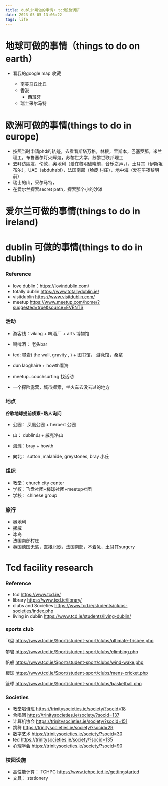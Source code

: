 ```yaml
---
title: dublin可做的事情+ tcd设施调研
date: 2023-05-05 13:06:22
tags: life
---
```



# 地球可做的事情（things to do on earth）

- 看我的google map 收藏

  - 南美马丘比丘
  - 香港
    - 西班牙
  - 瑞士采尔马特


# 欧洲可做的事情(things to do in europe)

- 按照当时申请phd的轨迹，去看看斯塔万格，林根，里斯本，巴塞罗那，米兰理工，布鲁塞尔灯火辉煌，苏黎世大学，苏黎世联邦理工
- 去拜访朋友，伦敦，奥地利（爱在黎明破晓前，音乐之声，），土耳其（伊斯坦布尔），UAE（abduhabi），法国南部（脸庞 村庄），地中海（爱在午夜黎明前）
- 瑞士的山，采尔马特，
- 在爱尔兰探索secret path，探索那个小的沙滩




# 爱尔兰可做的事情(things to do in ireland)




# dublin 可做的事情(things to do in dublin)











### Reference

- love dublin：https://lovindublin.com/
- totally dublin https://www.totallydublin.ie/
- visitdublin  https://www.visitdublin.com/
- meetup https://www.meetup.com/home/?suggested=true&source=EVENTS	





### 活动

- 游客线：viking + 啤酒厂 + arts 博物馆

- 喝啤酒： 老头bar 

- tcd: 攀岩( the wall, gravity , ) + 图书馆， 游泳馆，桑拿

- dun laoghaire + howth看海

- meetup+couchsurfing 找活动

- 一个探险露营，城市探索，坐火车去没去过的地方

  
  
  







### 地点

**谷歌地球提前侦察+熟人询问**

- 公园： 凤凰公园 + herbert 公园

- 山： dublin山 + 威克洛山

- 海滩：bray + howth
-  向北： sutton ,malahide, greystones, bray 小丘



### 组织

- 教堂：church city center
- 学校：飞盘社团+棒球社团+meetup社团
- 学校： chinese group



### 旅行

- 奥地利
- 挪威
- 冰岛
- 法国南部村庄
- 英国德国无感，直接北欧，法国南部，不着急，土耳其surgery









#  Tcd facility research

### Reference

- tcd  https://www.tcd.ie/
- library https://www.tcd.ie/library/
- clubs and Societies https://www.tcd.ie/students/clubs-societies/index.php
- living in dublin https://www.tcd.ie/students/living-dublin/

### sports club

飞盘 https://www.tcd.ie/Sport/student-sport/clubs/ultimate-frisbee.php

攀岩 https://www.tcd.ie/Sport/student-sport/clubs/climbing.php

帆船 https://www.tcd.ie/Sport/student-sport/clubs/wind-wake.php

板球 https://www.tcd.ie/Sport/student-sport/clubs/mens-cricket.php

篮球 https://www.tcd.ie/Sport/student-sport/clubs/basketball.php







###  Societies

- 教堂唱诗班 https://trinitysocieties.ie/society/?socid=18
- 合唱团 https://trinitysocieties.ie/society/?socid=137
- 计算机协会 https://trinitysocieties.ie/society/?socid=151
- 跳舞 https://trinitysocieties.ie/society/?socid=29
- 数字艺术 https://trinitysocieties.ie/society/?socid=30
- ted https://trinitysocieties.ie/society/?socid=135
- 心理学会 https://trinitysocieties.ie/society/?socid=90



### 校园设施

- 高性能计算： TCHPC https://www.tchpc.tcd.ie/gettingstarted
- 文具： stationery
